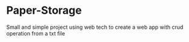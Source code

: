 # Paper-Storage
Small and simple project using web tech to create a web app with crud operation from a txt file
